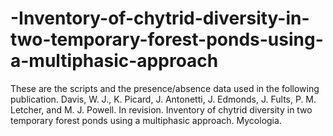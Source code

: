 # -Inventory-of-chytrid-diversity-in-two-temporary-forest-ponds-using-a-multiphasic-approach
These are the scripts and the presence/absence data used in the following publication.
Davis, W. J., K. Picard, J. Antonetti, J. Edmonds, J. Fults, P. M. Letcher, and M. J. Powell. In revision.  Inventory of chytrid diversity in two temporary forest ponds using a multiphasic approach. Mycologia.
